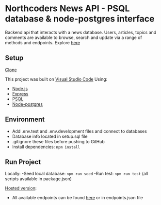 # Northcoders News API - PSQL database & node-postgres interface

Backend api that interacts with a news database. Users, articles, topics and comments are available to browse, search and update via a range of methods and endpoints. Explore [here](https://news-api-9mot.onrender.com/api/articles)

## Setup

[Clone](https://github.com/lalauo/news-api.git)

This project was built on [Visual Studio Code](https://code.visualstudio.com/download)
Using:

- [Node.js](https://nodejs.org/en/download)
- [Express](https://expressjs.com/en/starter/installing.html)
- [PSQL](https://www.postgresql.org/download/)
- [Node-postgres](https://node-postgres.com/)

## Environment

- Add .env.test and .env.development files and connect to databases
- Database info located in setup.sql file
- .gitignore these files before pushing to GitHub
- Install dependencies: `npm install`

## Run Project

Locally:
-Seed local database: `npm run seed`
-Run test: `npm run test`
(all scripts available in package.json)

[Hosted version](https://news-api-9mot.onrender.com):
- All available endpoints can be found [here](https://news-api-9mot.onrender.com/api) or in endpoints.json file
